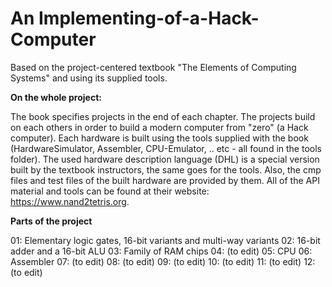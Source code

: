 # An Implementing-of-a-Hack-Computer
Based on the project-centered textbook "The Elements of Computing Systems" and using its supplied tools.

__On the whole project:__

The book specifies projects in the end of each chapter. The projects build on each others in order to build a modern computer from "zero" (a Hack computer). Each hardware is built using the tools supplied with the book (HardwareSimulator, Assembler, CPU-Emulator, .. etc - all found in the tools folder). The used hardware description language (DHL) is a special version built by the textbook instructors, the same goes for the tools. Also, the cmp files and test files of the built hardware are provided by them. 
All of the API material and tools can be found at their website: https://www.nand2tetris.org.

__Parts of the project__

01: Elementary logic gates, 16-bit variants and multi-way variants
02: 16-bit adder and a 16-bit ALU
03: Family of RAM chips
04: (to edit)
05: CPU
06: Assembler
07: (to edit)
08: (to edit)
09: (to edit)
10: (to edit)
11: (to edit)
12: (to edit)
